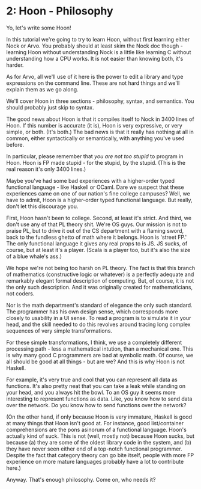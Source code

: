 2: Hoon - Philosophy
=========

Yo, let's write some Hoon!

In this tutorial we're going to try to learn Hoon, without first
learning either Nock or Arvo.  You probably should at least skim
the Nock doc though - learning Hoon without understanding Nock is
a little like learning C without understanding how a CPU works.
It is not easier than knowing both, it's harder.

As for Arvo, all we'll use of it here is the power to edit a
library and type expressions on the command line.  These are
not hard things and we'll explain them as we go along.

We'll cover Hoon in three sections - philosophy, syntax, and
semantics.  You should probably just skip to syntax.

The good news about Hoon is that it compiles itself to Nock in
3400 lines of Hoon.  If this number is accurate (it is), Hoon 
is very expressive, or very simple, or both.  (It's both.)  The
bad news is that it really has nothing at all in common, either
syntactically or semantically, with anything you've used before.

In particular, please remember that _you are not too stupid_ to
program in Hoon.  Hoon is FP made stupid - for the stupid, by the
stupid.  (This is the real reason it's only 3400 lines.)

Maybe you've had some bad experiences with a higher-order typed
functional language - like Haskell or OCaml.  Dare we suspect
that these experiences came on one of our nation's fine college
campuses?  Well, we have to admit, Hoon is a higher-order typed
functional language.  But really, don't let this discourage you.

First, Hoon hasn't been to college.  Second, at least it's
strict.  And third, we don't use any of that PL theory shit.
We're OS guys.  Our mission is not to praise PL, but to drive it
out of the CS department with a flaming sword, back to the
fundless ghetto of math where it belongs.  Hoon is 'street FP.'
The only functional language it gives any real props to is JS.
JS sucks, of course, but at least it's a player.  (Scala is a
player too, but it's also the size of a blue whale's ass.)

We hope we're not being too harsh on PL theory.  The fact is that
this branch of mathematics (constructive logic or whatever) is a
perfectly adequate and remarkably elegant formal description of
computing.  But, of course, it is not the only such description.
And it was originally created for mathematicians, not coders.

Nor is the math department's standard of elegance the only such
standard.  The programmer has his own design sense, which
corresponds more closely to usability in a UI sense.  To read a
program is to simulate it in your head, and the skill needed to
do this revolves around tracing long complex sequences of very
simple transformations.  

For these simple transformations, I think, we use a completely
different processing path - less a mathematical intution, than a
mechanical one.  This is why many good C programmers are bad at
symbolic math.  Of course, we all should be good at all things -
but are we?  And this is why Hoon is not Haskell.

For example, it's very true and cool that you can represent all
data as functions.  It's also pretty neat that you can take a
leak while standing on your head, and you always hit the bowl.
To an OS guy it seems more interesting to represent functions as
data.  Like, you know how to send data over the network.  Do you
know how to send functions over the network?

(On the other hand, if only because Hoon is very immature, Haskell 
is good at many things that Hoon isn't good at.  For instance,
good list/container comprehensions are the pons asinorum of a
functional language.  Hoon's actually kind of suck.  This is not 
(well, mostly not) because Hoon sucks, but because (a) they are
some of the oldest library code in the system, and (b) they have 
never seen either end of a top-notch functional programmer.
Despite the fact that category theory can go bite itself, people
with more FP experience on more mature languages probably have a
lot to contribute here.)
 
Anyway.  That's enough philosophy.  Come on, who needs it?
